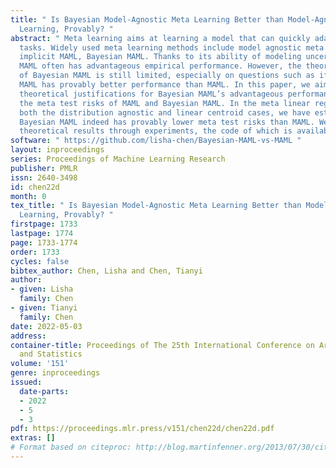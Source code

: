 ```yaml
---
title: " Is Bayesian Model-Agnostic Meta Learning Better than Model-Agnostic Meta
  Learning, Provably? "
abstract: " Meta learning aims at learning a model that can quickly adapt to unseen
  tasks. Widely used meta learning methods include model agnostic meta learning (MAML),
  implicit MAML, Bayesian MAML. Thanks to its ability of modeling uncertainty, Bayesian
  MAML often has advantageous empirical performance. However, the theoretical understanding
  of Bayesian MAML is still limited, especially on questions such as if and when Bayesian
  MAML has provably better performance than MAML. In this paper, we aim to provide
  theoretical justifications for Bayesian MAML’s advantageous performance by comparing
  the meta test risks of MAML and Bayesian MAML. In the meta linear regression, under
  both the distribution agnostic and linear centroid cases, we have established that
  Bayesian MAML indeed has provably lower meta test risks than MAML. We verify our
  theoretical results through experiments, the code of which is available at https://github.com/lishachen/Bayesian-MAML-vs-MAML. "
software: " https://github.com/lisha-chen/Bayesian-MAML-vs-MAML "
layout: inproceedings
series: Proceedings of Machine Learning Research
publisher: PMLR
issn: 2640-3498
id: chen22d
month: 0
tex_title: " Is Bayesian Model-Agnostic Meta Learning Better than Model-Agnostic Meta
  Learning, Provably? "
firstpage: 1733
lastpage: 1774
page: 1733-1774
order: 1733
cycles: false
bibtex_author: Chen, Lisha and Chen, Tianyi
author:
- given: Lisha
  family: Chen
- given: Tianyi
  family: Chen
date: 2022-05-03
address:
container-title: Proceedings of The 25th International Conference on Artificial Intelligence
  and Statistics
volume: '151'
genre: inproceedings
issued:
  date-parts:
  - 2022
  - 5
  - 3
pdf: https://proceedings.mlr.press/v151/chen22d/chen22d.pdf
extras: []
# Format based on citeproc: http://blog.martinfenner.org/2013/07/30/citeproc-yaml-for-bibliographies/
---
```

